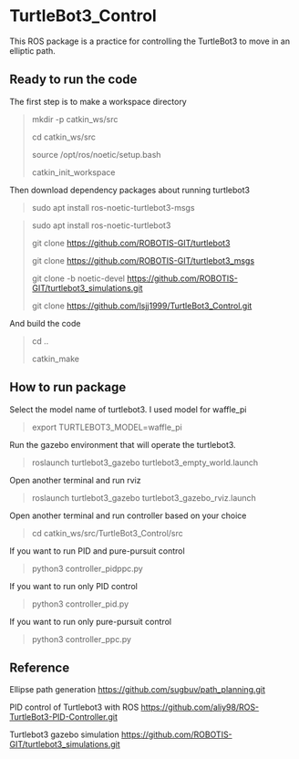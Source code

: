 # TurtleBot3_Control
This ROS package is a practice for controlling the TurtleBot3 to move in an elliptic path.


## Ready to run the code
The first step is to make a workspace directory 
> mkdir -p catkin_ws/src
> 
> cd catkin_ws/src
> 
> source /opt/ros/noetic/setup.bash
> 
> catkin_init_workspace

Then download dependency packages about running turtlebot3
> sudo apt install ros-noetic-turtlebot3-msgs

> sudo apt install ros-noetic-turtlebot3
>
> git clone https://github.com/ROBOTIS-GIT/turtlebot3
>
> git clone https://github.com/ROBOTIS-GIT/turtlebot3_msgs
>
> git clone -b noetic-devel https://github.com/ROBOTIS-GIT/turtlebot3_simulations.git
> 
> git clone https://github.com/lsjj1999/TurtleBot3_Control.git

And build the code
> cd ..
> 
> catkin_make


## How to run package
Select the model name of turtlebot3. I used model for waffle_pi
> export TURTLEBOT3_MODEL=waffle_pi

Run the gazebo environment that will operate the turtlebot3.
> roslaunch turtlebot3_gazebo turtlebot3_empty_world.launch

Open another terminal and run rviz
> roslaunch turtlebot3_gazebo turtlebot3_gazebo_rviz.launch

Open another terminal and run controller based on your choice
> cd catkin_ws/src/TurtleBot3_Control/src

If you want to run PID and pure-pursuit control
> python3 controller_pidppc.py

If you want to run only PID control
> python3 controller_pid.py

If you want to run only pure-pursuit control
> python3 controller_ppc.py


## Reference
Ellipse path generation
https://github.com/sugbuv/path_planning.git

PID control of Turtlebot3 with ROS
https://github.com/aliy98/ROS-TurtleBot3-PID-Controller.git

Turtlebot3 gazebo simulation
https://github.com/ROBOTIS-GIT/turtlebot3_simulations.git
